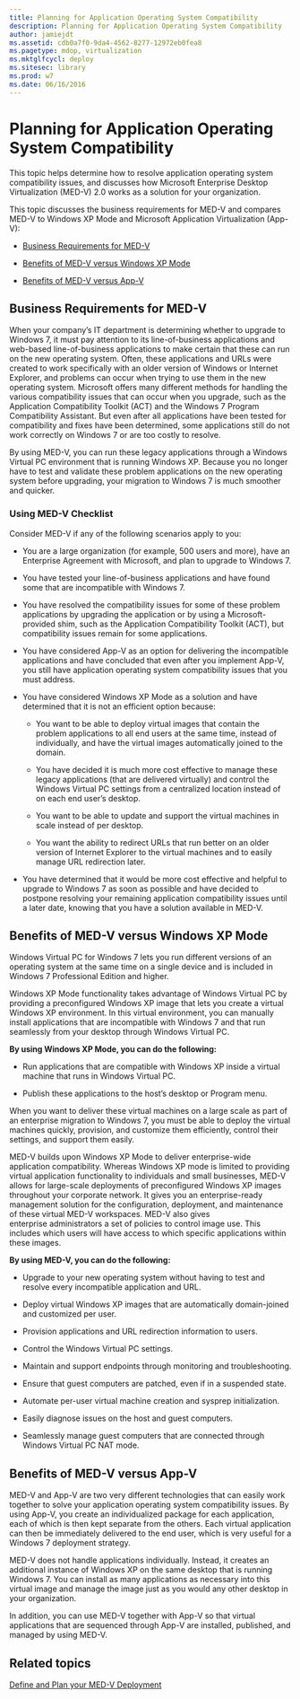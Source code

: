 ```yaml
---
title: Planning for Application Operating System Compatibility
description: Planning for Application Operating System Compatibility
author: jamiejdt
ms.assetid: cdb0a7f0-9da4-4562-8277-12972eb0fea8
ms.pagetype: mdop, virtualization
ms.mktglfcycl: deploy
ms.sitesec: library
ms.prod: w7
ms.date: 06/16/2016
---
```



# Planning for Application Operating System Compatibility


This topic helps determine how to resolve application operating system compatibility issues, and discusses how Microsoft Enterprise Desktop Virtualization (MED-V) 2.0 works as a solution for your organization.

This topic discusses the business requirements for MED-V and compares MED-V to Windows XP Mode and Microsoft Application Virtualization (App-V):

-   [Business Requirements for MED-V](#bkmk-whenmedv)

-   [Benefits of MED-V versus Windows XP Mode](#bkmk-medvvsxp)

-   [Benefits of MED-V versus App-V](#bkmk-medvvsappv)

## <a href="" id="bkmk-whenmedv"></a>Business Requirements for MED-V


When your company’s IT department is determining whether to upgrade to Windows 7, it must pay attention to its line-of-business applications and web-based line-of-business applications to make certain that these can run on the new operating system. Often, these applications and URLs were created to work specifically with an older version of Windows or Internet Explorer, and problems can occur when trying to use them in the new operating system. Microsoft offers many different methods for handling the various compatibility issues that can occur when you upgrade, such as the Application Compatibility Toolkit (ACT) and the Windows 7 Program Compatibility Assistant. But even after all applications have been tested for compatibility and fixes have been determined, some applications still do not work correctly on Windows 7 or are too costly to resolve.

By using MED-V, you can run these legacy applications through a Windows Virtual PC environment that is running Windows XP. Because you no longer have to test and validate these problem applications on the new operating system before upgrading, your migration to Windows 7 is much smoother and quicker.

### Using MED-V Checklist

Consider MED-V if any of the following scenarios apply to you:

-   You are a large organization (for example, 500 users and more), have an Enterprise Agreement with Microsoft, and plan to upgrade to Windows 7.

-   You have tested your line-of-business applications and have found some that are incompatible with Windows 7.

-   You have resolved the compatibility issues for some of these problem applications by upgrading the application or by using a Microsoft-provided shim, such as the Application Compatibility Toolkit (ACT), but compatibility issues remain for some applications.

-   You have considered App-V as an option for delivering the incompatible applications and have concluded that even after you implement App-V, you still have application operating system compatibility issues that you must address.

-   You have considered Windows XP Mode as a solution and have determined that it is not an efficient option because:

    -   You want to be able to deploy virtual images that contain the problem applications to all end users at the same time, instead of individually, and have the virtual images automatically joined to the domain.

    -   You have decided it is much more cost effective to manage these legacy applications (that are delivered virtually) and control the Windows Virtual PC settings from a centralized location instead of on each end user’s desktop.

    -   You want to be able to update and support the virtual machines in scale instead of per desktop.

    -   You want the ability to redirect URLs that run better on an older version of Internet Explorer to the virtual machines and to easily manage URL redirection later.

-   You have determined that it would be more cost effective and helpful to upgrade to Windows 7 as soon as possible and have decided to postpone resolving your remaining application compatibility issues until a later date, knowing that you have a solution available in MED-V.

## <a href="" id="bkmk-medvvsxp"></a> Benefits of MED-V versus Windows XP Mode


Windows Virtual PC for Windows 7 lets you run different versions of an operating system at the same time on a single device and is included in Windows 7 Professional Edition and higher.

Windows XP Mode functionality takes advantage of Windows Virtual PC by providing a preconfigured Windows XP image that lets you create a virtual Windows XP environment. In this virtual environment, you can manually install applications that are incompatible with Windows 7 and that run seamlessly from your desktop through Windows Virtual PC.

**By using Windows XP Mode, you can do the following:**

-   Run applications that are compatible with Windows XP inside a virtual machine that runs in Windows Virtual PC.

-   Publish these applications to the host’s desktop or Program menu.

When you want to deliver these virtual machines on a large scale as part of an enterprise migration to Windows 7, you must be able to deploy the virtual machines quickly, provision, and customize them efficiently, control their settings, and support them easily.

MED-V builds upon Windows XP Mode to deliver enterprise-wide application compatibility. Whereas Windows XP mode is limited to providing virtual application functionality to individuals and small businesses, MED-V allows for large-scale deployments of preconfigured Windows XP images throughout your corporate network. It gives you an enterprise-ready management solution for the configuration, deployment, and maintenance of these virtual MED-V workspaces. MED-V also gives enterprise administrators a set of policies to control image use. This includes which users will have access to which specific applications within these images.

**By using MED-V, you can do the following:**

-   Upgrade to your new operating system without having to test and resolve every incompatible application and URL.

-   Deploy virtual Windows XP images that are automatically domain-joined and customized per user.

-   Provision applications and URL redirection information to users.

-   Control the Windows Virtual PC settings.

-   Maintain and support endpoints through monitoring and troubleshooting.

-   Ensure that guest computers are patched, even if in a suspended state.

-   Automate per-user virtual machine creation and sysprep initialization.

-   Easily diagnose issues on the host and guest computers.

-   Seamlessly manage guest computers that are connected through Windows Virtual PC NAT mode.

## <a href="" id="bkmk-medvvsappv"></a>Benefits of MED-V versus App-V


MED-V and App-V are two very different technologies that can easily work together to solve your application operating system compatibility issues. By using App-V, you create an individualized package for each application, each of which is then kept separate from the others. Each virtual application can then be immediately delivered to the end user, which is very useful for a Windows 7 deployment strategy.

MED-V does not handle applications individually. Instead, it creates an additional instance of Windows XP on the same desktop that is running Windows 7. You can install as many applications as necessary into this virtual image and manage the image just as you would any other desktop in your organization.

In addition, you can use MED-V together with App-V so that virtual applications that are sequenced through App-V are installed, published, and managed by using MED-V.

## Related topics


[Define and Plan your MED-V Deployment](define-and-plan-your-med-v-deployment.md)

 

 





